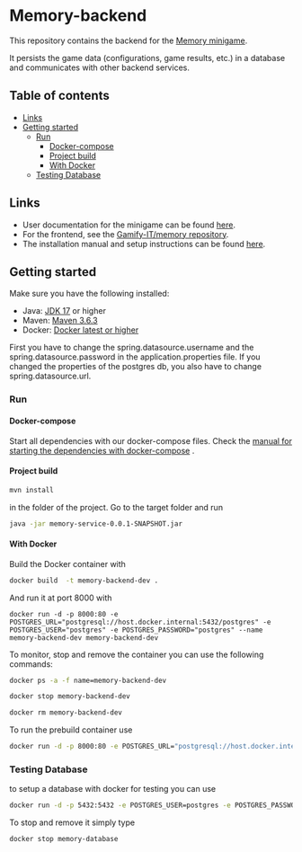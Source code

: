 # Memory-backend

This repository contains the backend for
the [Memory minigame](https://gamifyit-docs.readthedocs.io/en/latest/user-manuals/minigames/memory.html).

It persists the game data (configurations, game results, etc.) in a database and communicates with other backend
services.

## Table of contents

<!-- TOC -->
* [Links](#links)
* [Getting started](#getting-started)
  * [Run](#run)
    * [Docker-compose](#docker-compose)
    * [Project build](#project-build)
    * [With Docker](#with-docker)
  * [Testing Database](#testing-database)
<!-- TOC -->

## Links

- User documentation for the minigame can be
  found [here](https://gamifyit-docs.readthedocs.io/en/latest/user-manuals/minigames/memory.html).
- For the frontend, see the [Gamify-IT/memory repository](https://github.com/Gamify-IT/memory).
- The installation manual and setup instructions can be
  found [here](https://gamifyit-docs.readthedocs.io/en/latest/install-manuals/index.html).


## Getting started

Make sure you have the following installed:

- Java: [JDK 17](https://www.oracle.com/java/technologies/javase/jdk17-archive-downloads.html) or higher
- Maven: [Maven 3.6.3](https://maven.apache.org/download.cgi)
- Docker: [Docker latest or higher](https://www.docker.com/)

First you have to change the spring.datasource.username and the spring.datasource.password in the application.properties
file. If you changed the properties of the postgres db, you also have to change spring.datasource.url.

### Run

#### Docker-compose

Start all dependencies with our docker-compose files.
Check
the [manual for starting the dependencies with docker-compose](https://github.com/Gamify-IT/docs/blob/main/dev-manuals/languages/docker/docker-compose.md)
.

#### Project build

```sh
mvn install
```

in the folder of the project.
Go to the target folder and run

```sh
java -jar memory-service-0.0.1-SNAPSHOT.jar
```

#### With Docker

Build the Docker container with

```sh
docker build  -t memory-backend-dev .
```

And run it at port 8000 with

```
docker run -d -p 8000:80 -e POSTGRES_URL="postgresql://host.docker.internal:5432/postgres" -e POSTGRES_USER="postgres" -e POSTGRES_PASSWORD="postgres" --name memory-backend-dev memory-backend-dev
```

To monitor, stop and remove the container you can use the following commands:

```sh
docker ps -a -f name=memory-backend-dev
```

```sh
docker stop memory-backend-dev
```

```sh
docker rm memory-backend-dev
```

To run the prebuild container use

```sh
docker run -d -p 8000:80 -e POSTGRES_URL="postgresql://host.docker.internal:5432/postgres" -e POSTGRES_USER="postgres" -e POSTGRES_PASSWORD="postgres" --name memory-backend ghcr.io/gamify-it/memory-backend:latest
```

### Testing Database

to setup a database with docker for testing you can use

```sh
docker run -d -p 5432:5432 -e POSTGRES_USER=postgres -e POSTGRES_PASSWORD=postgres -e POSTGRES_DB=postgres  --rm --name memory-database postgres
```

To stop and remove it simply type

```sh
docker stop memory-database
```


